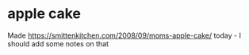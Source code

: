# apple cake

Made https://smittenkitchen.com/2008/09/moms-apple-cake/ today - I should add some notes on that

